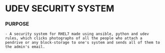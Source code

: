 # UDEV SECURITY SYSTEM

### PURPOSE
    - A security system for RHEL7 made using ansible, python and udev rules, which clicks photographs of all the people who attach a pendrive or any block-storage to one's system and sends all of them to the admin's email.


